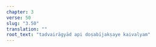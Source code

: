 ```yaml
---
chapter: 3
verse: 50
slug: "3.50"
translation: ""
root_text: "tadvairāgyād api doṣabījakṣaye kaivalyam"
---
```


